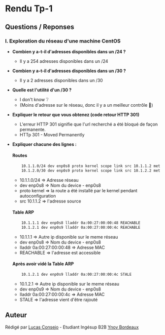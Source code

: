 # Rendu Tp-1

## Questions / Reponses

### I. Exploration du réseau d'une machine CentOS

* **Combien y a-t-il d'adresses disponibles dans un /24 ?**
    - Il y a 254 adresses disponibles dans un /24

* **Combien y a-t-il d'adresses disponibles dans un /30 ?**
    - Il y a 2 adresses disponibles dans un /30

* **Quelle est l'utilité d'un /30 ?**
    - I don't know :grey_question: 
    - (Moins d'adresse sur le réseau, donc il y a un meilleur contrôle :eyes:)

* **Expliquer le retour que vous obtenez (code retour HTTP 301)**
    - L'erreur HTTP 301 signifie que l'url recherché a été bloqué de façon permanente.
    - HTTp 301 - Moved Permanently

* **Expliquer chacune des lignes :**
    #### Routes
    ```bash
        10.1.1.0/24 dev enp0s8 proto kernel scope link src 10.1.1.2 metric 100
	    10.1.2.0/30 dev enp0s9 proto kernel scope link src 10.1.2.2 metric 100
     ```
    - 10.1.1.0/24 => Adresse réseau
    - dev enp0s8 => Nom du device - enp0s8
    - proto kernel => la route a été installé par le kernel pendant autoconfiguration
    - src 10.1.1.2 => l'adresse source

    #### Table ARP
    ```bash
        10.1.1.1 dev enp0s8 lladdr 0a:00:27:00:00:48 REACHABLE
	    10.1.2.1 dev enp0s9 lladdr 0a:00:27:00:00:4c REACHABLE
     ```
    - 10.1.1.1 => Autre ip disponible sur le meme réseau
    - dev enp0s8 => Nom du device - enp0s8
    - lladdr 0a:00:27:00:00:48 => Adresse MAC
    - REACHABLE => l'adresse est accessible

    #### Après avoir vidé la Table ARP
    ```bash
        10.1.2.1 dev enp0s9 lladdr 0a:00:27:00:00:4c STALE
     ```
    - 10.1.2.1 => Autre ip disponible sur le meme réseau
    - dev enp0s9 => Nom du device - enp0s8
    - lladdr 0a:00:27:00:00:4c => Adresse MAC
    - STALE => l'adresse vient d'être rajouté

## Auteur
Rédigé par [Lucas Consejo](https://github.com/lucasconsejo) - Etudiant Ingésup B2B [Ynov Bordeaux](https://www.ynov.com/)
